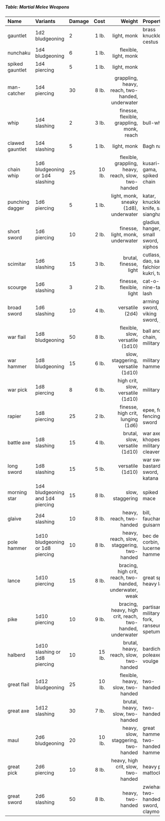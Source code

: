 ##### Table: Martial Melee Weapons
| Name | Variants | Damage | Cost | Weight | Properties |
|:-----|:---------|:-------|-----:|-------:|:-----------|
| gauntlet                 | 1d2 bludgeoning                  | 2       | 1 lb.      | light, monk                                                                          | brass knuckles, cestus                       |
| nunchaku                 | 1d4 bludgeoning                  | 6       | 1 lb.      | flexible, light, monk                                                                |                                              |
| spiked gauntlet          | 1d4 piercing                     | 5       | 1 lb.      | light, monk                                                                          |                                              |
| man-catcher              | 1d4 piercing                     | 30      | 8 lb.      | grappling, heavy, reach, two-handed, underwater                                      |                                              |
| whip                     | 1d4 slashing                     | 2       | 3 lb.      | finesse, flexible, grappling, monk, reach                                            | bull-whip                                    |
| clawed gauntlet          | 1d4 slashing                     | 5       | 1 lb.      | light, monk                                                                          | Bagh nakh                                    |
| chain whip               | 1d6 bludgeoning or 1d4 slashing  | 25      | 10 lb.     | flexible, grappling, heavy, reach, slow, two-handed                                  | kusari-gama, spiked chain                    |
| punching dagger          | 1d6 piercing                     | 5       | 1 lb.      | light, monk, sneaky (1d8), underwater                                                | katar, knuckle knife, sai, siangham          |
| short sword              | 1d6 piercing                     | 10      | 2 lb.      | finesse, light, monk, underwater                                                     | gladius, hanger, small sword, xiphos         |
| scimitar                 | 1d6 slashing                     | 15      | 3 lb.      | brutal, finesse, light                                                               | cutlass, dao, sabre, falchion, kukri, tulwar |
| scourge                  | 1d6 slashing                     | 3       | 2 lb.      | finesse, flexible, light                                                             | cat-o-nine-tails, lash                       |
| broad sword              | 1d6 slashing                     | 10      | 4 lb.      | versatile (2d4)                                                                      | arming sword, viking sword, jian             |
| war flail                | 1d8 bludgeoning                  | 50      | 8 lb.      | flexible, slow, versatile (1d10)                                                     | ball and chain, military flail               |
| war hammer               | 1d8 bludgeoning                  | 15      | 6 lb.      | slow, staggering, versatile (1d10)                                                   | military hammer                              |
| war pick                 | 1d8 piercing                     | 8       | 6 lb.      | high crit, slow, versatile (1d10)                                                    | military pick                                |
| rapier                   | 1d8 piercing                     | 25      | 2 lb.      | finesse, high crit, lunging (1d6)                                                    | epee, foil, fencing sword                    |
| battle axe               | 1d8 slashing                     | 15      | 4 lb.      | brutal, slow, versatile (1d10)                                                       | war axe, khopesh, military cleaver           |
| long sword               | 1d8 slashing                     | 15      | 5 lb.      | versatile (1d10)                                                                     | war sword, bastard sword, katana             |
| morning star             | 1d4 bludgeoning and 1d4 piercing | 15      | 8 lb.      | slow, staggering                                                                     | spiked mace                                  |
| glaive                   | 2d4 slashing                     | 10      | 8 lb.      | heavy, reach, two-handed                                                             | bill, fauchard, guisarme                     |
| pole hammer              | 1d10 bludgeoning or 1d8 piercing | 10      | 8 lb.      | heavy, reach, slow, staggering, two-handed                                           | bec de corbin, lucerne hammer                |
| lance                    | 1d10 piercing                    | 15      | 8 lb.      | bracing, high crit, reach, two-handed, underwater, weak                              | great spear, heavy lance                     |
| pike                     | 1d10 piercing                    | 10      | 9 lb.      | bracing, heavy, high crit, reach, two-handed, underwater                             | partisan, military fork, ranseur, spetum     |
| halberd                  | 1d10 slashing or 1d8 piercing    | 10      | 15 lb.     | brutal, heavy, reach, slow, two-handed                                               | bardiche, poleaxe, voulge                    |
| great flail              | 1d12 bludgeoning                 | 25      | 10 lb.     | flexible, heavy, slow, two-handed                                                    | two-handed flail                             |
| great axe                | 1d12 slashing                    | 30      | 7 lb.      | brutal, heavy, slow, two-handed                                                      | two-handed axe                               |
| maul                     | 2d6 bludgeoning                  | 20      | 10 lb.     | heavy, slow, staggering, two-handed                                                  | great hammer, two-handed hammer              |
| great pick               | 2d6 piercing                     | 10      | 8 lb.      | heavy, high crit, slow, two-handed                                                   | heavy pick, mattock                          |
| great sword              | 2d6 slashing                     | 50      | 8 lb.      | heavy, two-handed                                                                    | zwiehander, two-handed sword, claymore       |
